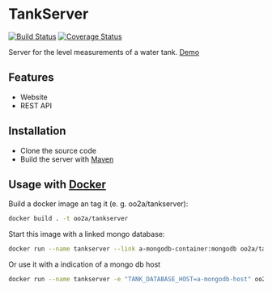 # TankServer
[![Build Status](https://travis-ci.org/ushandelucca/IoServer.png?branch=development)](https://travis-ci.org/ushandelucca/TankServer) [![Coverage Status](https://coveralls.io/repos/ushandelucca/TankServer/badge.png?branch=development)](https://coveralls.io/r/ushandelucca/TankServer?branch=development)

Server for the level measurements of a water tank. [Demo](http://www.oo2a.de) 

## Features
* Website
* REST API

## Installation
* Clone the source code
* Build the server with [Maven](http://maven.apache.org)

## Usage with [Docker](https://docs.docker.com/)
Build a docker image an tag it (e. g. oo2a/tankserver):
```bash
docker build . -t oo2a/tankserver
```
Start this image with a linked mongo database:
```bash
docker run --name tankserver --link a-mongodb-container:mongodb oo2a/tankserver
```
Or use it with a indication of a mongo db host
```bash
docker run --name tankserver -e "TANK_DATABASE_HOST=a-mongodb-host" oo2a/tankserver
```
